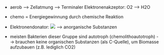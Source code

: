 - aerob --> Zellatmung --> Terminaler Elektronenakzeptor: O2 --> H2O

- chemo = Energiegewinnung durch chemische Reaktion 

- Elektronendonator:
![](Pasted%20image%2020231117160241.png)
--> anorganische Substanzen 

- meisten Bakterien dieser Gruppe sind autotroph (chemolithoautotroph) --> brauchen keine organischen Substanzen (als C-Quelle), um Biomasse aufzubauen (z.B. lediglich CO2)